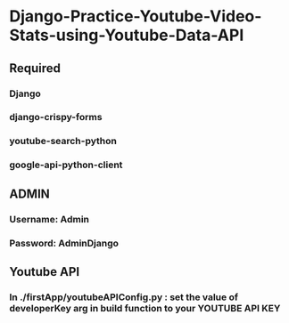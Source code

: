 # Django-Practice-Youtube-Video-Stats-using-Youtube-Data-API

## Required 
### Django
### django-crispy-forms
### youtube-search-python
### google-api-python-client

## ADMIN
### Username: Admin
### Password: AdminDjango

## Youtube API
### In ./firstApp/youtubeAPIConfig.py : set the value of developerKey arg in build function to your YOUTUBE API KEY
